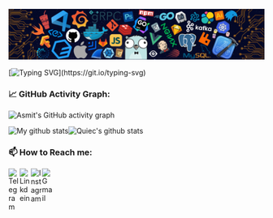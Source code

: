 
![](./src/header_.png)
<a href="https://www.python.org/"><img src="https://upload.wikimedia.org/wikipedia/commons/c/c3/Python-logo-notext.svg" align="right" height="0" width="0" ></a>

[![Typing SVG](https://readme-typing-svg.herokuapp.com?color=%2336BCF7&center=true&vCenter=true&width=600&lines=Hi+there+👋,+I+am+Anton+Parfenov!;+Welcome+to+My+Profile!;I+am+a+student+of+school+21;Always+learning+new+things+;)](https://git.io/typing-svg)

<!--   GitHub stats graph -->
### 📈 GitHub Activity Graph:
![Asmit's GitHub activity graph](https://activity-graph.herokuapp.com/graph?username=a-parfenov&hide_border=true&theme=redical)


![My github stats](https://github-readme-stats.vercel.app/api?username=a-parfenov&show_icons=true&theme=radical&include_all_commits=true)![Quiec's github stats](https://github-readme-stats.vercel.app/api/top-langs/?username=a-parfenov&theme=radical&layout=compact)



### 📫 How to Reach me:

</p>
<p align="left">
<a href="https://t.me/ParfenovAnton">
  <img align="left" alt="Telegram" width="22px" src="https://cdn.jsdelivr.net/npm/simple-icons@v3/icons/telegram.svg" />
</a>
  <span>     </span>
  <a href="https://www.linkedin.com/in/%D0%B0%D0%BD%D1%82%D0%BE%D0%BD-parfenov-63a635232">
  <img align="left" alt="Linkdein" width="22px" src="https://cdn.jsdelivr.net/npm/simple-icons@v3/icons/linkedin.svg" />
</a>
  <span>     </span>
  <a href="https://instagram.com/parfeno1/">
  <img align="left" alt="Instagram" width="22px" src="https://cdn.jsdelivr.net/npm/simple-icons@v3/icons/instagram.svg" />
</a>
  <span>     </span>
  <a href="mailto:a.parfenov.job@gmail.com">
  <img align="left" alt="Gmail" width="22px" src="https://cdn.jsdelivr.net/npm/simple-icons@3.13.0/icons/gmail.svg" />
</a>
</p>


<!--

<p align="center">
	<img alt="a-parfenov's visitors" src="https://komarev.com/ghpvc/?username=a-parfenov&color=8c36db&style=flat&label=visitors" />
	<img alt="a-parfenov's followers" src="https://img.shields.io/github/followers/a-parfenov?color=blueviolet" />
	<img alt="a-parfenov's stars" src="https://img.shields.io/github/stars/a-parfenov?color=blueviolet" />
</p>

<img src="https://github-readme-streak-stats.herokuapp.com/?user=a-parfenov"></img>

|[![a-parfenov Github stats](https://github-readme-stats.vercel.app/api?username=a-parfenov&count_private=true&show_icons=true&hide=contribs,issues&hide_border=true)](https://github.com/a-parfenov?tab=repositories) | [![Most Used Languages](https://github-readme-stats.vercel.app/api/top-langs/?username=a-parfenov&layout=compact&hide_border=true)](https://github.com/a-parfenov?tab=repositories) |
|---|---|


 ### My_progress:

![aleslie's stats](https://badge42.herokuapp.com/api/stats/aleslie)

-->
